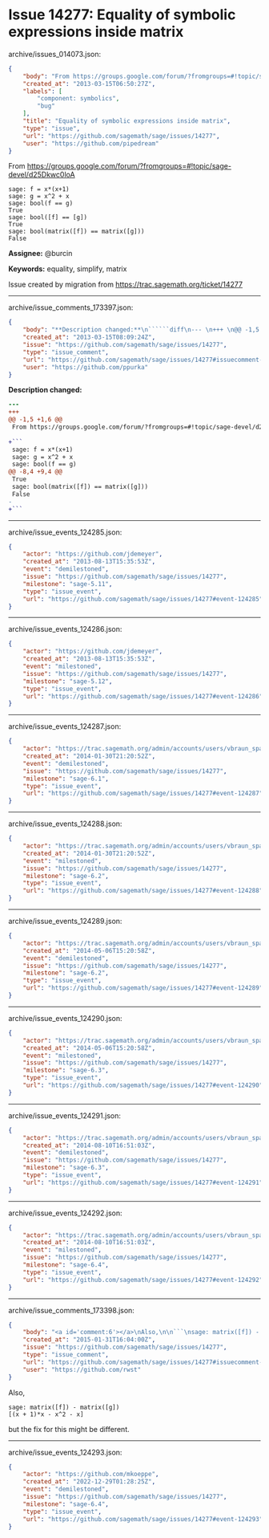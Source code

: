 # Issue 14277: Equality of symbolic expressions inside matrix

archive/issues_014073.json:
```json
{
    "body": "From https://groups.google.com/forum/?fromgroups=#!topic/sage-devel/d25Dkwc0loA\n\n```\nsage: f = x*(x+1)\nsage: g = x^2 + x\nsage: bool(f == g)\nTrue\nsage: bool([f] == [g])\nTrue\nsage: bool(matrix([f]) == matrix([g]))\nFalse\n```\n\n**Assignee:** @burcin\n\n**Keywords:** equality, simplify, matrix\n\nIssue created by migration from https://trac.sagemath.org/ticket/14277\n\n",
    "created_at": "2013-03-15T06:50:27Z",
    "labels": [
        "component: symbolics",
        "bug"
    ],
    "title": "Equality of symbolic expressions inside matrix",
    "type": "issue",
    "url": "https://github.com/sagemath/sage/issues/14277",
    "user": "https://github.com/pipedream"
}
```
From https://groups.google.com/forum/?fromgroups=#!topic/sage-devel/d25Dkwc0loA

```
sage: f = x*(x+1)
sage: g = x^2 + x
sage: bool(f == g)
True
sage: bool([f] == [g])
True
sage: bool(matrix([f]) == matrix([g]))
False
```

**Assignee:** @burcin

**Keywords:** equality, simplify, matrix

Issue created by migration from https://trac.sagemath.org/ticket/14277





---

archive/issue_comments_173397.json:
```json
{
    "body": "**Description changed:**\n``````diff\n--- \n+++ \n@@ -1,5 +1,6 @@\n From https://groups.google.com/forum/?fromgroups=#!topic/sage-devel/d25Dkwc0loA\n \n+```\n sage: f = x*(x+1)\n sage: g = x^2 + x\n sage: bool(f == g)\n@@ -8,4 +9,4 @@\n True\n sage: bool(matrix([f]) == matrix([g]))\n False\n-\n+```\n``````\n",
    "created_at": "2013-03-15T08:09:24Z",
    "issue": "https://github.com/sagemath/sage/issues/14277",
    "type": "issue_comment",
    "url": "https://github.com/sagemath/sage/issues/14277#issuecomment-173397",
    "user": "https://github.com/ppurka"
}
```

**Description changed:**
``````diff
--- 
+++ 
@@ -1,5 +1,6 @@
 From https://groups.google.com/forum/?fromgroups=#!topic/sage-devel/d25Dkwc0loA
 
+```
 sage: f = x*(x+1)
 sage: g = x^2 + x
 sage: bool(f == g)
@@ -8,4 +9,4 @@
 True
 sage: bool(matrix([f]) == matrix([g]))
 False
-
+```
``````




---

archive/issue_events_124285.json:
```json
{
    "actor": "https://github.com/jdemeyer",
    "created_at": "2013-08-13T15:35:53Z",
    "event": "demilestoned",
    "issue": "https://github.com/sagemath/sage/issues/14277",
    "milestone": "sage-5.11",
    "type": "issue_event",
    "url": "https://github.com/sagemath/sage/issues/14277#event-124285"
}
```



---

archive/issue_events_124286.json:
```json
{
    "actor": "https://github.com/jdemeyer",
    "created_at": "2013-08-13T15:35:53Z",
    "event": "milestoned",
    "issue": "https://github.com/sagemath/sage/issues/14277",
    "milestone": "sage-5.12",
    "type": "issue_event",
    "url": "https://github.com/sagemath/sage/issues/14277#event-124286"
}
```



---

archive/issue_events_124287.json:
```json
{
    "actor": "https://trac.sagemath.org/admin/accounts/users/vbraun_spam",
    "created_at": "2014-01-30T21:20:52Z",
    "event": "demilestoned",
    "issue": "https://github.com/sagemath/sage/issues/14277",
    "milestone": "sage-6.1",
    "type": "issue_event",
    "url": "https://github.com/sagemath/sage/issues/14277#event-124287"
}
```



---

archive/issue_events_124288.json:
```json
{
    "actor": "https://trac.sagemath.org/admin/accounts/users/vbraun_spam",
    "created_at": "2014-01-30T21:20:52Z",
    "event": "milestoned",
    "issue": "https://github.com/sagemath/sage/issues/14277",
    "milestone": "sage-6.2",
    "type": "issue_event",
    "url": "https://github.com/sagemath/sage/issues/14277#event-124288"
}
```



---

archive/issue_events_124289.json:
```json
{
    "actor": "https://trac.sagemath.org/admin/accounts/users/vbraun_spam",
    "created_at": "2014-05-06T15:20:58Z",
    "event": "demilestoned",
    "issue": "https://github.com/sagemath/sage/issues/14277",
    "milestone": "sage-6.2",
    "type": "issue_event",
    "url": "https://github.com/sagemath/sage/issues/14277#event-124289"
}
```



---

archive/issue_events_124290.json:
```json
{
    "actor": "https://trac.sagemath.org/admin/accounts/users/vbraun_spam",
    "created_at": "2014-05-06T15:20:58Z",
    "event": "milestoned",
    "issue": "https://github.com/sagemath/sage/issues/14277",
    "milestone": "sage-6.3",
    "type": "issue_event",
    "url": "https://github.com/sagemath/sage/issues/14277#event-124290"
}
```



---

archive/issue_events_124291.json:
```json
{
    "actor": "https://trac.sagemath.org/admin/accounts/users/vbraun_spam",
    "created_at": "2014-08-10T16:51:03Z",
    "event": "demilestoned",
    "issue": "https://github.com/sagemath/sage/issues/14277",
    "milestone": "sage-6.3",
    "type": "issue_event",
    "url": "https://github.com/sagemath/sage/issues/14277#event-124291"
}
```



---

archive/issue_events_124292.json:
```json
{
    "actor": "https://trac.sagemath.org/admin/accounts/users/vbraun_spam",
    "created_at": "2014-08-10T16:51:03Z",
    "event": "milestoned",
    "issue": "https://github.com/sagemath/sage/issues/14277",
    "milestone": "sage-6.4",
    "type": "issue_event",
    "url": "https://github.com/sagemath/sage/issues/14277#event-124292"
}
```



---

archive/issue_comments_173398.json:
```json
{
    "body": "<a id='comment:6'></a>\nAlso,\n\n```\nsage: matrix([f]) - matrix([g])\n[(x + 1)*x - x^2 - x]\n```\nbut the fix for this might be different.",
    "created_at": "2015-01-31T16:04:00Z",
    "issue": "https://github.com/sagemath/sage/issues/14277",
    "type": "issue_comment",
    "url": "https://github.com/sagemath/sage/issues/14277#issuecomment-173398",
    "user": "https://github.com/rwst"
}
```

<a id='comment:6'></a>
Also,

```
sage: matrix([f]) - matrix([g])
[(x + 1)*x - x^2 - x]
```
but the fix for this might be different.



---

archive/issue_events_124293.json:
```json
{
    "actor": "https://github.com/mkoeppe",
    "created_at": "2022-12-29T01:28:25Z",
    "event": "demilestoned",
    "issue": "https://github.com/sagemath/sage/issues/14277",
    "milestone": "sage-6.4",
    "type": "issue_event",
    "url": "https://github.com/sagemath/sage/issues/14277#event-124293"
}
```
